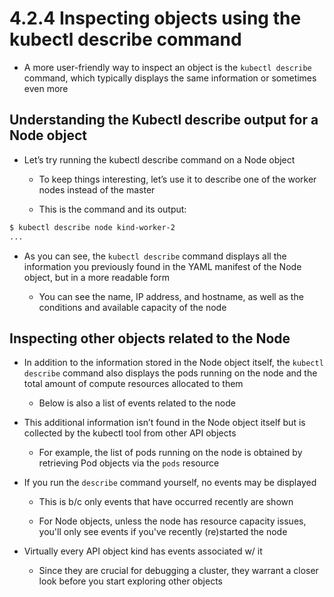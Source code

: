 # 4.2.4 Inspecting objects using the kubectl describe command

* A more user-friendly way to inspect an object is the `kubectl describe` command, which typically displays the same information or sometimes even more

## Understanding the Kubectl describe output for a Node object

* Let’s try running the kubectl describe command on a Node object

  * To keep things interesting, let’s use it to describe one of the worker nodes instead of the master

  * This is the command and its output:

```zsh
$ kubectl describe node kind-worker-2
...
```

* As you can see, the `kubectl describe` command displays all the information you previously found in the YAML manifest of the Node object, but in a more readable form

  * You can see the name, IP address, and hostname, as well as the conditions and available capacity of the node

## Inspecting other objects related to the Node

* In addition to the information stored in the Node object itself, the `kubectl describe` command also displays the pods running on the node and the total amount of compute resources allocated to them

  * Below is also a list of events related to the node

* This additional information isn’t found in the Node object itself but is collected by the kubectl tool from other API objects

  * For example, the list of pods running on the node is obtained by retrieving Pod objects via the `pods` resource

* If you run the `describe` command yourself, no events may be displayed

  * This is b/c only events that have occurred recently are shown

  * For Node objects, unless the node has resource capacity issues, you'll only see events if you've recently (re)started the node

* Virtually every API object kind has events associated w/ it

  * Since they are crucial for debugging a cluster, they warrant a closer look before you start exploring other objects
